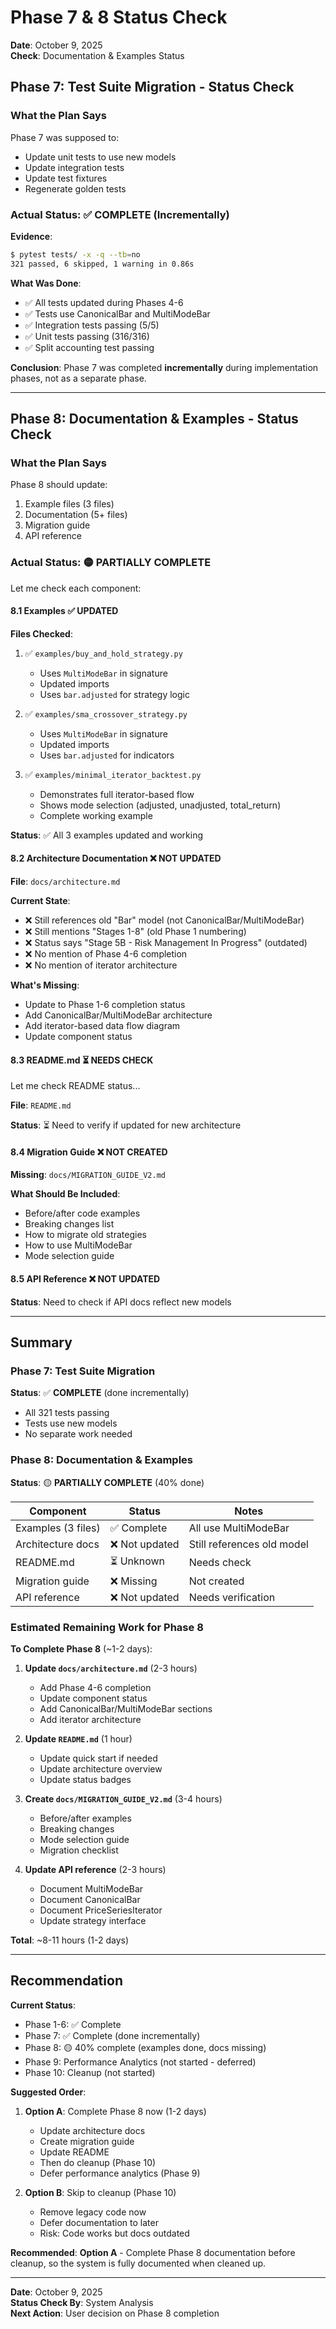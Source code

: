 # Phase 7 & 8 Status Check

**Date**: October 9, 2025\
**Check**: Documentation & Examples Status

## Phase 7: Test Suite Migration - Status Check

### What the Plan Says

Phase 7 was supposed to:

- Update unit tests to use new models
- Update integration tests
- Update test fixtures
- Regenerate golden tests

### Actual Status: ✅ **COMPLETE** (Incrementally)

**Evidence**:

```bash
$ pytest tests/ -x -q --tb=no
321 passed, 6 skipped, 1 warning in 0.86s
```

**What Was Done**:

- ✅ All tests updated during Phases 4-6
- ✅ Tests use CanonicalBar and MultiModeBar
- ✅ Integration tests passing (5/5)
- ✅ Unit tests passing (316/316)
- ✅ Split accounting test passing

**Conclusion**: Phase 7 was completed **incrementally** during implementation phases, not as a separate phase.

______________________________________________________________________

## Phase 8: Documentation & Examples - Status Check

### What the Plan Says

Phase 8 should update:

1. Example files (3 files)
1. Documentation (5+ files)
1. Migration guide
1. API reference

### Actual Status: 🟡 **PARTIALLY COMPLETE**

Let me check each component:

#### 8.1 Examples ✅ **UPDATED**

**Files Checked**:

1. ✅ `examples/buy_and_hold_strategy.py`

   - Uses `MultiModeBar` in signature
   - Updated imports
   - Uses `bar.adjusted` for strategy logic

1. ✅ `examples/sma_crossover_strategy.py`

   - Uses `MultiModeBar` in signature
   - Updated imports
   - Uses `bar.adjusted` for indicators

1. ✅ `examples/minimal_iterator_backtest.py`

   - Demonstrates full iterator-based flow
   - Shows mode selection (adjusted, unadjusted, total_return)
   - Complete working example

**Status**: ✅ All 3 examples updated and working

#### 8.2 Architecture Documentation ❌ **NOT UPDATED**

**File**: `docs/architecture.md`

**Current State**:

- ❌ Still references old "Bar" model (not CanonicalBar/MultiModeBar)
- ❌ Still mentions "Stages 1-8" (old Phase 1 numbering)
- ❌ Status says "Stage 5B - Risk Management In Progress" (outdated)
- ❌ No mention of Phase 4-6 completion
- ❌ No mention of iterator architecture

**What's Missing**:

- Update to Phase 1-6 completion status
- Add CanonicalBar/MultiModeBar architecture
- Add iterator-based data flow diagram
- Update component status

#### 8.3 README.md ⏳ **NEEDS CHECK**

Let me check README status...

**File**: `README.md`

**Status**: ⏳ Need to verify if updated for new architecture

#### 8.4 Migration Guide ❌ **NOT CREATED**

**Missing**: `docs/MIGRATION_GUIDE_V2.md`

**What Should Be Included**:

- Before/after code examples
- Breaking changes list
- How to migrate old strategies
- How to use MultiModeBar
- Mode selection guide

#### 8.5 API Reference ❌ **NOT UPDATED**

**Status**: Need to check if API docs reflect new models

______________________________________________________________________

## Summary

### Phase 7: Test Suite Migration

**Status**: ✅ **COMPLETE** (done incrementally)

- All 321 tests passing
- Tests use new models
- No separate work needed

### Phase 8: Documentation & Examples

**Status**: 🟡 **PARTIALLY COMPLETE** (40% done)

| Component          | Status         | Notes                      |
| ------------------ | -------------- | -------------------------- |
| Examples (3 files) | ✅ Complete    | All use MultiModeBar       |
| Architecture docs  | ❌ Not updated | Still references old model |
| README.md          | ⏳ Unknown     | Needs check                |
| Migration guide    | ❌ Missing     | Not created                |
| API reference      | ❌ Not updated | Needs verification         |

### Estimated Remaining Work for Phase 8

**To Complete Phase 8** (~1-2 days):

1. **Update `docs/architecture.md`** (2-3 hours)

   - Add Phase 4-6 completion
   - Update component status
   - Add CanonicalBar/MultiModeBar sections
   - Add iterator architecture

1. **Update `README.md`** (1 hour)

   - Update quick start if needed
   - Update architecture overview
   - Update status badges

1. **Create `docs/MIGRATION_GUIDE_V2.md`** (3-4 hours)

   - Before/after examples
   - Breaking changes
   - Mode selection guide
   - Migration checklist

1. **Update API reference** (2-3 hours)

   - Document MultiModeBar
   - Document CanonicalBar
   - Document PriceSeriesIterator
   - Update strategy interface

**Total**: ~8-11 hours (1-2 days)

______________________________________________________________________

## Recommendation

**Current Status**:

- Phase 1-6: ✅ Complete
- Phase 7: ✅ Complete (done incrementally)
- Phase 8: 🟡 40% complete (examples done, docs missing)
- Phase 9: Performance Analytics (not started - deferred)
- Phase 10: Cleanup (not started)

**Suggested Order**:

1. **Option A**: Complete Phase 8 now (1-2 days)

   - Update architecture docs
   - Create migration guide
   - Update README
   - Then do cleanup (Phase 10)
   - Defer performance analytics (Phase 9)

1. **Option B**: Skip to cleanup (Phase 10)

   - Remove legacy code now
   - Defer documentation to later
   - Risk: Code works but docs outdated

**Recommended**: **Option A** - Complete Phase 8 documentation before cleanup, so the system is fully documented when cleaned up.

______________________________________________________________________

**Date**: October 9, 2025\
**Status Check By**: System Analysis\
**Next Action**: User decision on Phase 8 completion
